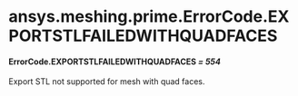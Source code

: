 # ansys.meshing.prime.ErrorCode.EXPORTSTLFAILEDWITHQUADFACES



#### ErrorCode.EXPORTSTLFAILEDWITHQUADFACES *= 554*

Export STL not supported for mesh with quad faces.

<!-- !! processed by numpydoc !! -->
